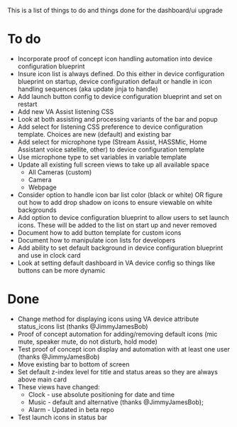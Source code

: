 This is a list of things to do and things done for the dashboard/ui upgrade

# To do

* Incorporate proof of concept icon handling automation into device configuration blueprint
* Insure icon list is always defined.  Do this either in device configuration blueprint on startup, device configuration default or handle in icon handling sequences (aka update jinja to handle)
* Add launch button config to device configuration blueprint and set on restart
* Add new VA Assist listening CSS
* Look at both assisting and processing variants of the bar and popup
* Add select for listening CSS preference to device configuration template.  Choices are new (default) and existing bar
* Add select for microphone type (Stream Assist, HASSMic, Home Assistant voice satellite, other) to device configuration template
* Use microphone type to set variables in variable template
* Update all existing full screen views to take up all available space
  * All Cameras (custom)
  * Camera
  * Webpage
* Consider option to handle icon bar list color (black or white) OR figure out how to add drop shadow on icons to ensure viewable on white backgrounds
* Add option to device configuration blueprint to allow users to set launch icons.  These will be added to the list on start up and never removed
* Document how to add button template for custom icons
* Document how to manipulate icon lists for developers
* Add ability to set default background in device configuration blueprint and use in clock card
* Look at setting default dashboard in VA device config so things like buttons can be more dynamic


# Done

* Change method for displaying icons using VA device attribute status_icons list (thanks @JimmyJamesBob)
* Proof of concept automation for adding/removing default icons (mic mute, speaker mute, do not disturb, hold mode)
* Test proof of concept icon display and automation with at least one user (thanks @JimmyJamesBob)
* Move existing bar to bottom of screen
* Set default z-index level for title and status areas so they are always above main card
* These views have changed:
  * Clock - use absolute positioning for date and time  
  * Music - default and alternative (thanks @JimmyJamesBob);
  * Alarm - Updated in beta repo      
* Test launch icons in status bar
